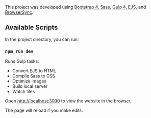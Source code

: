 This project was developed using [Bootstrap 4](https://getbootstrap.com/docs/4.6/getting-started/introduction/), [Sass](https://sass-lang.com/), [Gulp 4](https://gulpjs.com/), [EJS](https://ejs.co/), and [BrowserSync](https://browsersync.io/).

## Available Scripts

In the project directory, you can run:

### `npm run dev`

Runs Gulp tasks:

- Convert EJS to HTML
- Compile Sass to CSS
- Optimize images
- Build local server
- Watch files

Open [http://localhost:3000](http://localhost:3000) to view the website in the browser.

The page will reload if you make edits.
